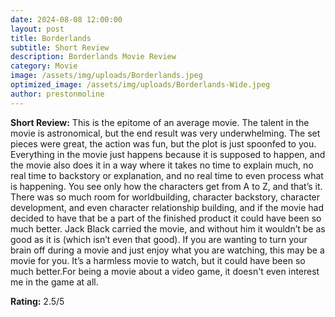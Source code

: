 ```yaml
---
date: 2024-08-08 12:00:00
layout: post
title: Borderlands
subtitle: Short Review
description: Borderlands Movie Review
category: Movie
image: /assets/img/uploads/Borderlands.jpeg
optimized_image: /assets/img/uploads/Borderlands-Wide.jpeg
author: prestonmoline
---
```


**Short Review:**
This is the epitome of an average movie. The talent in the movie is astronomical, but the end result was very underwhelming. The set pieces were great, the action was fun, but the plot is just spoonfed to you. Everything in the movie just happens because it is supposed to happen, and the movie also does it in a way where it takes no time to explain much, no real time to backstory or explanation, and no real time to even process what is happening. You see only how the characters get from A to Z, and that’s it. There was so much room for worldbuilding, character backstory, character development, and even character relationship building, and if the movie had decided to have that be a part of the finished product it could have been so much better. Jack Black carried the movie, and without him it wouldn’t be as good as it is (which isn’t even that good). If you are wanting to turn your brain off during a movie and just enjoy what you are watching, this may be a movie for you. It’s a harmless movie to watch, but it could have been so much better.For being a movie about a video game, it doesn't even interest me in the game at all.


**Rating:**
2.5/5
